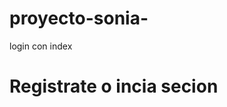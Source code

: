 # proyecto-sonia-
login con index

<html>
<head>

<meta charset="utf_8">
<title>Bienvenido a kevfam</title> 
</head>
  <body>
    <h1>Registrate o incia secion </h1>
    

</html>
